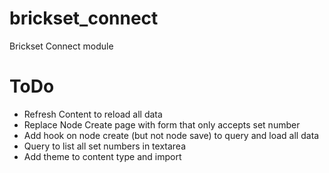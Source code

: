 # brickset_connect
Brickset Connect module


# ToDo
- Refresh Content to reload all data
- Replace Node Create page with form that only accepts set number
- Add hook on node create (but not node save) to query and load all data
- Query to list all set numbers in textarea
- Add theme to content type and import